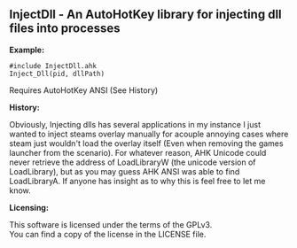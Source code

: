 ## InjectDll - An AutoHotKey library for injecting dll files into processes

**Example:**
  ```AutoHotKey
  #include InjectDll.ahk
  Inject_Dll(pid, dllPath)
  ```
  Requires AutoHotKey ANSI (See History)

**History:**

  Obviously, Injecting dlls has several applications in my instance I just wanted to inject steams overlay manually for acouple annoying cases where steam just wouldn't load the overlay itself (Even when removing the games launcher from the scenario).
  For whatever reason, AHK Unicode could never retrieve the address of LoadLibraryW (the unicode version of LoadLibrary), but as you may guess AHK ANSI was able to find LoadLibraryA. If anyone has insight as to why this is feel free to let me know.

**Licensing:**

  This software is licensed under the terms of the GPLv3.  
  You can find a copy of the license in the LICENSE file.
